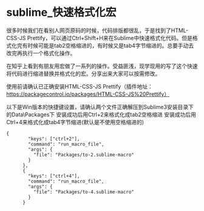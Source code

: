 # sublime_快速格式化宏

很多时候我们在看别人网页原码的时候，代码排版都很乱，于是找到了HTML-CSS-JS Prettify，可以通过Ctrl+Shift+H来在Sublime中快速格式化代码。但是格式化完有时候可能是tab2空格缩进的，有时候又是tab4字节缩进的。总要手动去改完再执行一个格式化操作。

在知乎上看到有朋友用宏做了一系列的操作。受益匪浅，现学现用的写了这个快速将代码进行缩进替换并格式化的宏。分享出来大家可以按需修改。


使用前请确认已正确安装HTML-CSS-JS Prettify（插件地址：https://packagecontrol.io/packages/HTML-CSS-JS%20Prettify）

以下是Win版本的快捷键设置，请确认两个文件正确解压到Sublime3安装目录下的Data\Packages下
安装成功后用Ctrl+2来格式化成tab2空格缩进
安装成功后用Ctrl+4来格式化成tab4字节缩进(默认是不使用空格缩进的)

```
{
        "keys": ["ctrl+2"],
        "command": "run_macro_file",
        "args": {
          "file": "Packages/to-2.sublime-macro"
        }
      },
      {
        "keys": ["ctrl+4"],
        "command": "run_macro_file",
        "args": {
          "file": "Packages/to-4.sublime-macro"
        }
      }
```
